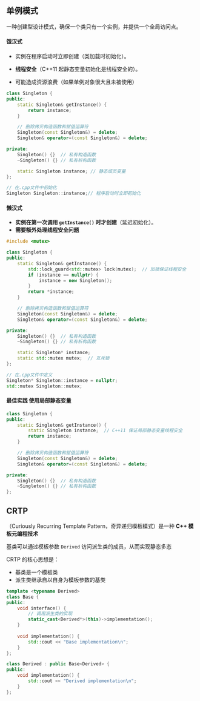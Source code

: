 ## 单例模式

一种创建型设计模式，确保一个类只有一个实例，并提供一个全局访问点。

#### 饿汉式

* 实例在程序启动时立即创建（类加载时初始化）。

* **线程安全**（C++11 起静态变量初始化是线程安全的）。

* 可能造成资源浪费（如果单例对象很大且未被使用）

```c++
class Singleton {
public:
    static Singleton& getInstance() {
        return instance;
    }

    // 删除拷贝构造函数和赋值运算符
    Singleton(const Singleton&) = delete;
    Singleton& operator=(const Singleton&) = delete;

private:
    Singleton() {}  // 私有构造函数
    ~Singleton() {} // 私有析构函数

    static Singleton instance; // 静态成员变量
};

// 在.cpp文件中初始化
Singleton Singleton::instance;// 程序启动时立即初始化
```

#### 懒汉式

- **实例在第一次调用 `getInstance()` 时才创建**（延迟初始化）。
- **需要额外处理线程安全问题**

```cpp
#include <mutex>

class Singleton {
public:
    static Singleton& getInstance() {
        std::lock_guard<std::mutex> lock(mutex);  // 加锁保证线程安全
        if (instance == nullptr) {
            instance = new Singleton();
        }
        return *instance;
    }

    // 删除拷贝构造函数和赋值运算符
    Singleton(const Singleton&) = delete;
    Singleton& operator=(const Singleton&) = delete;

private:
    Singleton() {}  // 私有构造函数
    ~Singleton() {} // 私有析构函数

    static Singleton* instance;
    static std::mutex mutex;  // 互斥锁
};

// 在.cpp文件中定义
Singleton* Singleton::instance = nullptr;
std::mutex Singleton::mutex;
```

#### 最佳实践 使用局部静态变量

```cpp
class Singleton {
public:
    static Singleton& getInstance() {
        static Singleton instance;  // C++11 保证局部静态变量线程安全
        return instance;
    }

    // 删除拷贝构造函数和赋值运算符
    Singleton(const Singleton&) = delete;
    Singleton& operator=(const Singleton&) = delete;

private:
    Singleton() {}  // 私有构造函数
    ~Singleton() {} // 私有析构函数
};
```

## CRTP

（Curiously Recurring Template Pattern，奇异递归模板模式）是一种 **C++ 模板元编程技术**

基类可以通过模板参数 `Derived` 访问派生类的成员，从而实现静态多态

CRTP 的核心思想是：

- 基类是一个模板类
- 派生类继承自以自身为模板参数的基类

```cpp
template <typename Derived>
class Base {
public:
    void interface() {
        // 调用派生类的实现
        static_cast<Derived*>(this)->implementation();
    }
    
    void implementation() {
        std::cout << "Base implementation\n";
    }
};

class Derived : public Base<Derived> {
public:
    void implementation() {
        std::cout << "Derived implementation\n";
    }
};
```



